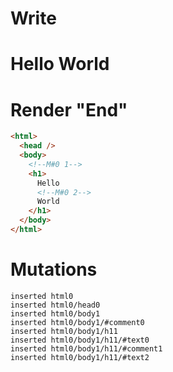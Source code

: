 # Write
  <body><!M#0 1><h1>Hello <!M#0 2>World</h1></body>


# Render "End"
```html
<html>
  <head />
  <body>
    <!--M#0 1-->
    <h1>
      Hello 
      <!--M#0 2-->
      World
    </h1>
  </body>
</html>
```

# Mutations
```
inserted html0
inserted html0/head0
inserted html0/body1
inserted html0/body1/#comment0
inserted html0/body1/h11
inserted html0/body1/h11/#text0
inserted html0/body1/h11/#comment1
inserted html0/body1/h11/#text2
```